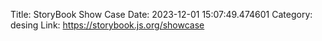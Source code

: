 Title: StoryBook Show Case
Date: 2023-12-01 15:07:49.474601
Category: desing
Link: https://storybook.js.org/showcase
